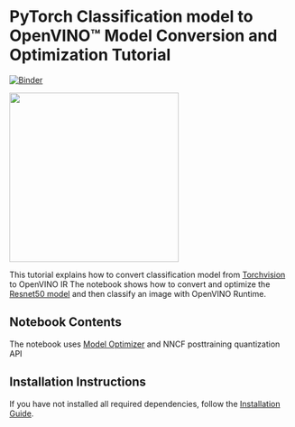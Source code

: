 # PyTorch Classification model to OpenVINO™ Model Conversion and Optimization Tutorial

[![Binder](https://mybinder.org/badge_logo.svg)](https://mybinder.org/v2/gh/openvinotoolkit/openvino_notebooks/HEAD?filepath=notebooks%2F101-tensorflow-to-openvino%2F1020-tensorflow-to-openvino.ipynb)

<img src="https://user-images.githubusercontent.com/36741649/127170593-86976dc3-e5e4-40be-b0a6-206379cd7df5.jpg" width=300>

This tutorial explains how to convert classification model from [Torchvision](https://pytorch.org/vision/stable/models.html#classification) to OpenVINO IR The notebook shows how to convert  and optimize the [Resnet50 model](https://pytorch.org/vision/stable/models/resnet50.html) and then classify an image with OpenVINO Runtime.

## Notebook Contents

The notebook uses [Model Optimizer](https://docs.openvino.ai/latest/openvino_docs_MO_DG_Deep_Learning_Model_Optimizer_DevGuide.html) and NNCF posttraining quantization API
## Installation Instructions

If you have not installed all required dependencies, follow the [Installation Guide](../../README.md).